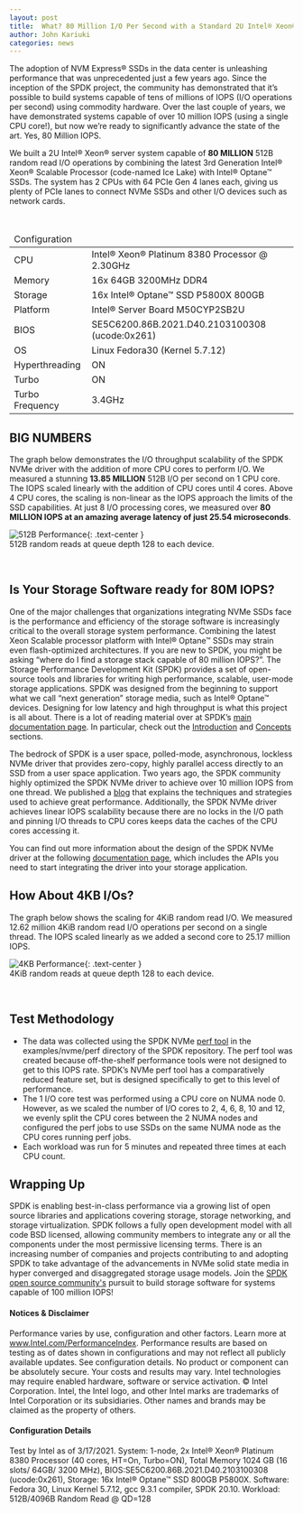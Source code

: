 ```yaml
---
layout: post
title:  What? 80 Million I/O Per Second with a Standard 2U Intel® Xeon® System!
author: John Kariuki
categories: news
---
```


The adoption of NVM Express® SSDs in the data center is unleashing performance
that was unprecedented just a few years ago. Since the inception of the SPDK project,
the community has demonstrated that it’s possible to build systems capable of
tens of millions of IOPS (I/O operations per second) using commodity hardware.
Over the last couple of years, we have demonstrated systems capable of over
10 million IOPS (using a single CPU core!), but now we’re ready to significantly
advance the state of the art. Yes, 80 Million IOPS.

We built a 2U Intel® Xeon® server system capable of **80 MILLION** 512B random read
I/O operations by combining the latest 3rd Generation Intel® Xeon® Scalable Processor
(code-named Ice Lake) with Intel® Optane™ SSDs. The system has 2 CPUs with 64 PCIe
Gen 4 lanes each, giving us plenty of PCIe lanes to connect NVMe SSDs and other
I/O devices such as network cards.

<br>

<table class="table table-striped table-bordered">
<thead>
<tr>
<td colspan="2">Configuration</td>
</tr>
</thead>
<tbody>
<tr><td>CPU </td><td> Intel® Xeon® Platinum 8380 Processor @ 2.30GHz </td></tr>
<tr><td>Memory </td><td> 16x 64GB 3200MHz DDR4 </td></tr>
<tr><td>Storage </td><td> 16x Intel® Optane™ SSD P5800X 800GB</td></tr>
<tr><td>Platform </td><td> Intel® Server Board M50CYP2SB2U </td></tr>
<tr><td>BIOS </td><td> SE5C6200.86B.2021.D40.2103100308 (ucode:0x261) </td></tr>
<tr><td>OS </td><td> Linux Fedora30 (Kernel 5.7.12) </td></tr>
<tr><td>Hyperthreading </td><td> ON </td></tr>
<tr><td>Turbo </td><td> ON </td></tr>
<tr><td>Turbo Frequency </td><td> 3.4GHz </td></tr>
</tbody>
</table>

## BIG NUMBERS

The graph below demonstrates the I/O throughput scalability of the SPDK NVMe driver
with the addition of more CPU cores to perform I/O. We measured a stunning **13.85 MILLION**
512B I/O per second on 1 CPU core. The IOPS scaled linearly with the addition of CPU cores
until 4 cores. Above 4 CPU cores, the scaling is non-linear as the IOPS approach
the limits of the SSD capabilities. At just 8 I/O processing cores,
we measured over **80 MILLION IOPS at an amazing average latency of just 25.54 microseconds**.

![512B Performance](../../../../../img/blog/big_numbers_512b_iops_scalability.png "Over 80 MILLION IOPS!"){: .text-center }
<br>
512B random reads at queue depth 128 to each device.

<br>

## Is Your Storage Software ready for 80M IOPS?

One of the major challenges that organizations integrating NVMe SSDs face is the performance
and efficiency of the storage software is increasingly critical to the overall storage system
performance. Combining the latest Xeon Scalable processor platform with Intel® Optane™ SSDs
may strain even flash-optimized architectures.
If you are new to SPDK, you might be asking “where do I find a storage stack capable of
80 million IOPS?”. The Storage Performance Development Kit (SPDK) provides a set of open-source
tools and libraries for writing high performance, scalable, user-mode storage applications.
SPDK was designed from the beginning to support what we call “next generation” storage media,
such as Intel® Optane™ devices. Designing for low latency and high throughput is what this
project is all about. There is a lot of reading material over at SPDK’s [main documentation page](https://spdk.io/doc).
In particular, check out the [Introduction](https://spdk.io/doc/intro.html)
and [Concepts](https://spdk.io/doc/concepts.html) sections.

The bedrock of SPDK is a user space, polled-mode, asynchronous, lockless NVMe driver that
provides zero-copy, highly parallel access directly to an SSD from a user space application.
Two years ago, the SPDK community highly optimized the SPDK NVMe driver to achieve over
10 million IOPS from one thread. We published a [blog](https://spdk.io/news/2019/05/06/nvme/)
that explains the techniques and strategies used to achieve great performance.
Additionally, the SPDK NVMe driver achieves linear IOPS scalability because there are
no locks in the I/O path and pinning I/O threads to CPU cores keeps data the caches of
the CPU cores accessing it.

You can find out more information about the design of the SPDK NVMe driver at the
following [documentation page](https://spdk.io/doc/nvme.html), which includes the APIs
you need to start integrating the driver into your storage application.

## How About 4KB I/Os?

The graph below shows the scaling for 4KiB random read I/O.
We measured 12.62 million 4KiB random read I/O operations per second on a single thread.
The IOPS scaled linearly as we added a second core to 25.17 million IOPS.

![4KB Performance](../../../../../img/blog/big_numbers_4k_iops_scalability.png "Over 25 MILLION IOPS!"){: .text-center }
<br>
4KiB random reads at queue depth 128 to each device.

<br>

## Test Methodology

* The data was collected using the SPDK NVMe [perf tool](https://github.com/spdk/spdk/blob/master/examples/nvme/perf/perf.c)
  in the examples/nvme/perf directory of the SPDK repository. The perf tool was created because
  off-the-shelf performance tools were not designed to get to this IOPS rate. SPDK’s NVMe perf
  tool has a comparatively reduced feature set, but is designed specifically to get to this
  level of performance.
* The 1 I/O core test was performed using a CPU core on NUMA node 0. However, as we scaled the
  number of I/O cores to 2, 4, 6, 8, 10 and 12, we evenly split the CPU cores between the 2 NUMA
  nodes and configured the perf jobs to use SSDs on the same NUMA node as the CPU cores running perf jobs.
* Each workload was run for 5 minutes and repeated three times at each CPU count.

## Wrapping Up

SPDK is enabling best-in-class performance via a growing list of open source libraries and
applications covering storage, storage networking, and storage virtualization.
SPDK follows a fully open development model with all code BSD licensed, allowing community
members to integrate any or all the components under the most permissive licensing terms.
There is an increasing number of companies and projects contributing to and adopting SPDK
to take advantage of the advancements in NVMe solid state media in hyper converged and disaggregated
storage usage models. Join the [SPDK open source community's](https://spdk.io/community/)
pursuit to build storage software for systems capable of 100 million IOPS!

#### Notices & Disclaimer

Performance varies by use, configuration and other factors.
Learn more at www.Intel.com/PerformanceIndex.
Performance results are based on testing as of dates shown in configurations and may not reflect
all publicly available updates. See configuration details.
No product or component can be absolutely secure.
Your costs and results may vary.
Intel technologies may require enabled hardware, software or service activation.
© Intel Corporation.  Intel, the Intel logo, and other Intel marks are trademarks of
Intel Corporation or its subsidiaries.
Other names and brands may be claimed as the property of others.

#### Configuration Details

Test by Intel as of 3/17/2021.
System: 1-node, 2x Intel® Xeon® Platinum 8380 Processor (40 cores, HT=On, Turbo=ON),
Total Memory 1024 GB (16 slots/ 64GB/ 3200 MHz), BIOS:SE5C6200.86B.2021.D40.2103100308 (ucode:0x261),
Storage: 16x Intel® Optane™ SSD 800GB P5800X.
Software: Fedora 30, Linux Kernel 5.7.12, gcc 9.3.1 compiler, SPDK 20.10.
Workload: 512B/4096B Random Read @ QD=128

